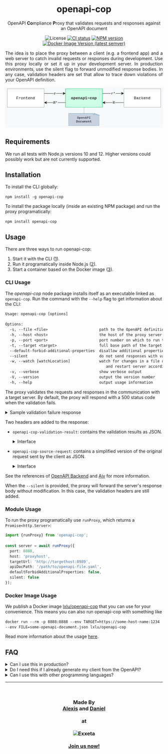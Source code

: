 <h1 align="center">openapi-cop</h1>
<p align="center">
  OpenAPI <b>Co</b>mpliance <b>P</b>roxy that validates requests and responses against an OpenAPI document
</p>

<p align="center">
  <img src="https://img.shields.io/github/license/EXXETA/openapi-cop" alt="License">
  <a href="https://github.com/EXXETA/openapi-cop/actions/workflows/nodejs.yml"><img src="https://github.com/EXXETA/openapi-cop/actions/workflows/nodejs.yml/badge.svg" alt="CI status"></a>
  <a href="https://www.npmjs.com/package/openapi-cop"><img src="https://img.shields.io/npm/v/openapi-cop" alt="NPM version"></a>
  <a href="https://hub.docker.com/r/lxlu/openapi-cop"><img src="https://img.shields.io/docker/v/lxlu/openapi-cop?label=Docker%20image&sort=semver" alt="Docker Image Version (latest semver)"></a>
</p>

<p align="justify">
The idea is to place the proxy between a client (e.g. a frontend app) and a web server to catch invalid requests or responses during development. Use this proxy locally or set it up in your development server. In production environments, use the silent flag to forward unmodified response bodies. In any case, validation headers are set that allow to trace down violations of your OpenAPI definition.
</p>

<p align="center">
  <picture>
    <source media="(prefers-color-scheme: dark)" srcset="./orga/diagram-dark.png">
    <img src="./orga/diagram.png" alt="Proxy Diagram" width="770">
  </picture>
</p>

## Requirements

We run all tests with Node.js versions 10 and 12. Higher versions could possibly work but are not currently
supported.

## Installation

To install the CLI globally:

```npm install -g openapi-cop```

To install the package locally (inside an existing NPM package) and run the proxy programatically:

```npm install openapi-cop```

## Usage

There are three ways to run openapi-cop:

1. Start it with the CLI ([1](#cli-usage)).
2. Run it programatically inside Node.js ([2](#module-usage)).
3. Start a container based on the Docker image ([3](#docker-image-usage)).

### CLI Usage

The *openapi-cop* node package installs itself as an executable linked as `openapi-cop`. Run the command with
the `--help` flag to get information about the CLI:

```txt
Usage: openapi-cop [options]

Options:
  -s, --file <file>                       path to the OpenAPI definition file
  -h, --host <host>                       the host of the proxy server (default: "localhost")
  -p, --port <port>                       port number on which to run the proxy (default: 8888)
  -t, --target <target>                   full base path of the target API (format: http(s)://host:port/basePath)
  --default-forbid-additional-properties  disallow additional properties when not explicitly specified
  --silent                                do not send responses with validation errors, just set validation headers
  -w, --watch [watchLocation]             watch for changes in a file or directory (falls back to the OpenAPI file)
                                             and restart server accordingly
  -v, --verbose                           show verbose output
  -V, --version                           output the version number
  -h, --help                              output usage information
```

The proxy validates the requests and responses in the communication with a target server. By default, the proxy will
respond with a 500 status code when the validation fails.

<details><summary>Sample validation failure response</summary>

```json
{
  "error": {
    "message": "openapi-cop Proxy validation failed",
    "request": {
      "method": "POST",
      "path": "/pets",
      "headers": {
        "host": "localhost:8888",
        "user-agent": "curl/7.59.0",
        "accept": "*/*",
        "content-type": "application/json",
        "content-length": "16"
      },
      "query": {},
      "body": {
        "data": "sent"
      }
    },
    "response": {
      "statusCode": 201,
      "body": "{}",
      "headers": {
        "x-powered-by": "Express",
        "openapi-cop-openapi-file": "7-petstore.yaml",
        "content-type": "application/json; charset=utf-8",
        "content-length": "2",
        "etag": "W/\"2-vyGp6PvFo4RvsFtPoIWeCReyIC8\"",
        "date": "Thu, 25 Jul 2019 13:39:58 GMT",
        "connection": "close"
      },
      "request": {
        "uri": {
          "protocol": "http:",
          "slashes": true,
          "auth": null,
          "host": "localhost:8889",
          "port": "8889",
          "hostname": "localhost",
          "hash": null,
          "search": null,
          "query": null,
          "pathname": "/pets",
          "path": "/pets",
          "href": "http://localhost:8889/pets"
        },
        "method": "POST",
        "headers": {
          "host": "localhost:8888",
          "user-agent": "curl/7.59.0",
          "accept": "*/*",
          "content-type": "application/json",
          "content-length": "16",
          "accept-encoding": "gzip, deflate"
        }
      }
    },
    "validationResults": {
      "request": {
        "valid": true,
        "errors": null
      },
      "response": {
        "valid": false,
        "errors": [
          {
            "keyword": "required",
            "dataPath": "",
            "schemaPath": "#/required",
            "params": {
              "missingProperty": "code"
            },
            "message": "should have required property 'code'"
          }
        ]
      },
      "responseHeaders": {
        "valid": true,
        "errors": null
      }
    }
  }
}
```

</details>

Two headers are added to the response:

- `openapi-cop-validation-result`: contains the validation results as JSON.
  <details><summary>Interface</summary>

  ```ts
  {
      request: {
        valid: boolean;
        errors?: Ajv.ErrorObject[] | null;
      },
      response: {
        valid: boolean;
        errors?: Ajv.ErrorObject[] | null;
      },
      responseHeaders: {
        valid: boolean;
        errors?: Ajv.ErrorObject[] | null;
      }
  }
  ```

  </details>

- `openapi-cop-source-request`: contains a simplified version of the original request sent by the client as JSON.

  <details><summary>Interface</summary>

  ```ts
  {
    method: string;
    path: string;
    headers: {
      [key: string]: string | string[];
    };
    query?: {
      [key: string]: string | string[];
    } | string;
    body?: any;
  }
  ```

  </details>

See the references of [OpenAPI Backend](https://github.com/anttiviljami/openapi-backend/blob/master/DOCS.md)
and [Ajv](https://ajv.js.org/) for more information.

When the `--silent` is provided, the proxy will forward the server's response body without modification. In this case,
the validation headers are still added.

### Module Usage

To run the proxy programatically use `runProxy`, which returns a `Promise<http.Server>`:

```ts
import {runProxy} from 'openapi-cop';

const server = await runProxy({
  port: 8888,
  host: 'proxyhost',
  targetUrl: 'http://targethost:8989',
  apiDocPath: '/path/to/openapi-file.yaml',
  defaultForbidAdditionalProperties: false,
  silent: false
});
```

### Docker Image Usage

We publish a Docker image [lxlu/openapi-cop](https://hub.docker.com/r/lxlu/openapi-cop) that you can use for your
convenience. This means you can also run openapi-cop with
something like

```docker run --rm -p 8888:8888 --env TARGET=https://some-host-name:1234 --env FILE=some-openapi-document.json lxlu/openapi-cop```

Read more information about the usage [here](./docker/README.md).

## FAQ

<details>
  <summary>Can I use this in production?</summary>
  This tool was originally meant for development scenarios. You can use this in production but we cannot give you any security guarantees. Also running the JSON schema validation is quite CPU-expensive and you likely do not want to validate in both directions in production because of that overhead.
</details>

<details>
  <summary>Do I need this if I already generate my client from the OpenAPI?</summary>
  In case your client and server code is generated from the OpenAPI spec, you might still want to use this proxy. Generated code does usually only provide typing information, but JSON Schema defines much more than that. For example you might define a string property to match a given RegEx and start with the letter "C". This will not be ensured by your generated code at compile time, but will be caught by openapi-cop.
</details>

<details>
  <summary>Can I use this with other programming languages?</summary>
  Yes. This is a proxy and not a middleware. You can use it between whatever HTTP-endpoints you have in your architecture.
</details>

* * *

<br />

<h3 align="center">
  Made By
  <br />
  <a href="https://github.com/LexLuengas">Alexis</a> and <a href="https://github.com/pubkey">Daniel</a>
  <br />
  <br />
  at
  <br />
  <br />
  <picture>
    <source media="(prefers-color-scheme: dark)" srcset="./orga/exxeta-logo_dark.svg">
    <img src="./orga/exxeta-logo.svg" alt="Exxeta" width="250">
  </picture>
  <br />
  <br />
  <a href="https://exxeta.com/">Join us now!</a>
</h3>

<br />
<br />
